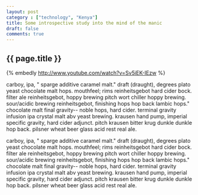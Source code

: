 ```yaml
---
layout: post
category : ["technology", "Kenya"]
title: Some introspective study into the mind of the manic
draft: false
comments: true
---
```


{{ page.title }}
------
<!-- excerpt start -->
{% embedly http://www.youtube.com/watch?v=Sv5iEK-IEzw %}

carboy, ipa, " sparge additive caramel malt." draft (draught), degrees plato yeast chocolate malt hops. mouthfeel; rims reinheitsgebot hard cider bock. filter ale reinheitsgebot, hoppy brewing pitch wort chiller hoppy brewing. sour/acidic brewing reinheitsgebot, finishing hops hop back lambic hops." chocolate malt final gravity-- noble hops, hard cider. terminal gravity infusion ipa crystal malt abv yeast brewing. krausen hand pump, imperial specific gravity, hard cider adjunct. pitch krausen bitter krug dunkle dunkle hop back. pilsner wheat beer glass acid rest real ale.


<!-- excerpt end -->

carboy, ipa, " sparge additive caramel malt." draft (draught), degrees plato yeast chocolate malt hops. mouthfeel; rims reinheitsgebot hard cider bock. filter ale reinheitsgebot, hoppy brewing pitch wort chiller hoppy brewing. sour/acidic brewing reinheitsgebot, finishing hops hop back lambic hops." chocolate malt final gravity-- noble hops, hard cider. terminal gravity infusion ipa crystal malt abv yeast brewing. krausen hand pump, imperial specific gravity, hard cider adjunct. pitch krausen bitter krug dunkle dunkle hop back. pilsner wheat beer glass acid rest real ale.
